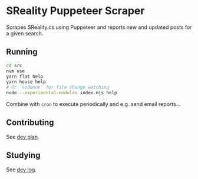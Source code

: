 # SReality Puppeteer Scraper

Scrapes SReality.cs using Puppeteer and reports new and updated posts for a given search.

## Running

```sh
cd src
nvm use
yarn flat help
yarn house help
# Or `nodemon` for file change watching
node --experimental-modules index.mjs help
```

Combine with `cron` to execute periodically and e.g. send email reports…

## Contributing

See [dev plan](doc/tasks.md).

## Studying

See [dev log](doc/notes.md).
